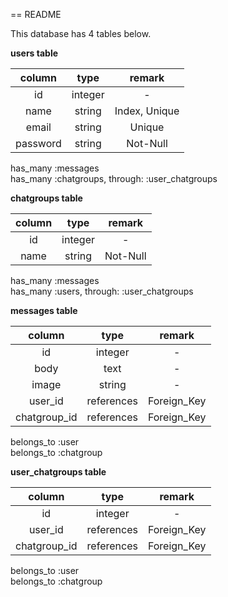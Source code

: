 == README

This database has 4 tables below.

**users table**

|column|type|remark|
|:---:|:---:|:---:|
|id|integer|-|
|name|string|Index, Unique|
|email|string|Unique|
|password|string|Not-Null|

has_many :messages  
has_many :chatgroups, through: :user_chatgroups


**chatgroups table**

|column|type|remark|
|:---:|:---:|:---:|
|id|integer|-|
|name|string|Not-Null|

has_many :messages  
has_many :users, through: :user_chatgroups


**messages table**

|column|type|remark|
|:---:|:---:|:---:|
|id|integer|-|
|body|text|-|
|image|string|-|
|user_id|references|Foreign_Key|
|chatgroup_id|references|Foreign_Key|

belongs_to :user  
belongs_to :chatgroup


**user_chatgroups table**

|column|type|remark|
|:---:|:---:|:---:|
|id|integer|-|
|user_id|references|Foreign_Key|
|chatgroup_id|references|Foreign_Key|

belongs_to :user  
belongs_to :chatgroup




